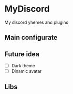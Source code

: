 # MyDiscord
My discord yhemes and plugins

## Main configurate



## Future idea

- [ ] Dark theme
- [ ] Dinamic avatar

## Libs

